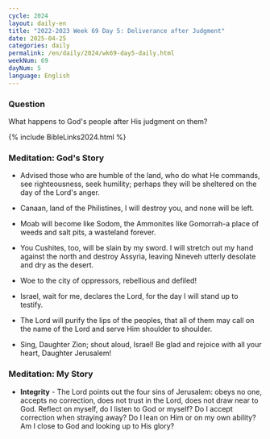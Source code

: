 ```yaml
---
cycle: 2024
layout: daily-en
title: "2022-2023 Week 69 Day 5: Deliverance after Judgment"
date: 2025-04-25
categories: daily
permalink: /en/daily/2024/wk69-day5-daily.html
weekNum: 69
dayNum: 5
language: English
---
```


### Question     
What happens to God's people after His judgment on them?

{% include BibleLinks2024.html %} 

### Meditation: God's Story   
+ Advised those who are humble of the land, who do what He commands, see righteousness, seek humility; perhaps they will be sheltered on the day of the Lord's anger. 

+ Canaan, land of the Philistines, I will destroy you, and none will be left. 

+ Moab will become like Sodom, the Ammonites like Gomorrah-a place of weeds and salt pits, a wasteland forever. 

+ You Cushites, too, will be slain by my sword. I will stretch out my hand against the north and destroy Assyria, leaving Nineveh utterly desolate and dry as the desert. 

+ Woe to the city of oppressors, rebellious and defiled! 

+ Israel, wait for me, declares the Lord, for the day I will stand up to testify. 

+ The Lord will purify the lips of the peoples, that all of them may call on the name of the Lord and serve Him shoulder to shoulder. 

+ Sing, Daughter Zion; shout aloud, Israel! Be glad and rejoice with all your heart, Daughter Jerusalem! 

### Meditation: My Story   
+ **Integrity** - The Lord points out the four sins of Jerusalem: obeys no one, accepts no correction, does not trust in the Lord, does not draw near to God. Reflect on myself, do I listen to God or myself? Do I accept correction when straying away? Do I lean on Him or on my own ability? Am I close to God and looking up to His glory? 
